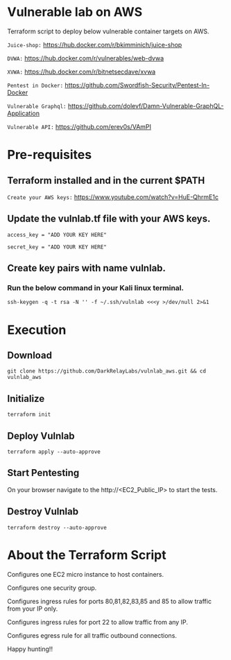 # Vulnerable lab on AWS
Terraform script to deploy below vulnerable container targets on AWS.

`Juice-shop:` https://hub.docker.com/r/bkimminich/juice-shop

`DVWA:` https://hub.docker.com/r/vulnerables/web-dvwa

`XVWA:` https://hub.docker.com/r/bitnetsecdave/xvwa

`Pentest in Docker:` https://github.com/Swordfish-Security/Pentest-In-Docker

`Vulnerable Graphql:` https://github.com/dolevf/Damn-Vulnerable-GraphQL-Application

`Vulnerable API:` https://github.com/erev0s/VAmPI
 
# Pre-requisites

## Terraform installed and in the current $PATH

`Create your AWS keys:` https://www.youtube.com/watch?v=HuE-QhrmE1c

## Update the vulnlab.tf file with your AWS keys. 

`access_key = "ADD YOUR KEY HERE"`

`secret_key = "ADD YOUR KEY HERE"`

## Create key pairs with name vulnlab. 

### Run the below command in your Kali linux terminal.

`ssh-keygen -q -t rsa -N '' -f ~/.ssh/vulnlab <<<y >/dev/null 2>&1`

# Execution

## Download
`git clone https://github.com/DarkRelayLabs/vulnlab_aws.git && cd vulnlab_aws`

## Initialize
`terraform init`

## Deploy Vulnlab
`terraform apply --auto-approve`

## Start Pentesting
On your browser navigate to the http://<EC2_Public_IP> to start the tests.

## Destroy Vulnlab
`terraform destroy --auto-approve`

# About the Terraform Script
Configures one EC2 micro instance to host containers.

Configures one security group.

Configures ingress rules for ports 80,81,82,83,85 and 85 to allow traffic from your IP only.

Configures ingress rules for port 22 to allow traffic from any IP.

Configures egress rule for all traffic outbound connections.

Happy hunting!!
